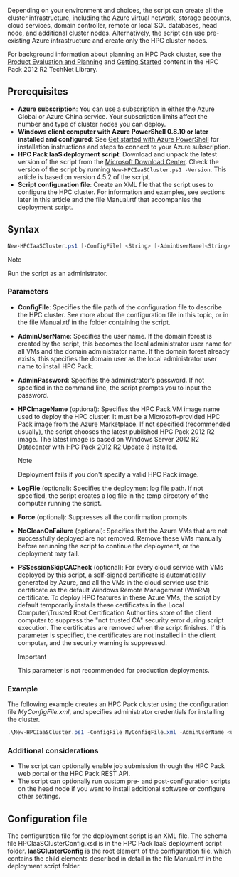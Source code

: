 Depending on your environment and choices, the script can create all the cluster infrastructure, including the Azure virtual network, storage accounts, cloud services, domain controller, remote or local SQL databases, head node, and additional cluster nodes. Alternatively, the script can use pre-existing Azure infrastructure and create only the HPC cluster nodes.

For background information about planning an HPC Pack cluster, see the [Product Evaluation and Planning](https://technet.microsoft.com/library/jj899596.aspx) and [Getting Started](https://technet.microsoft.com/library/jj899590.aspx) content in the HPC Pack 2012 R2 TechNet Library.

## Prerequisites
* **Azure subscription**: You can use a subscription in either the Azure Global or Azure China service. Your subscription limits affect the number and type of cluster nodes you can deploy. 
* **Windows client computer with Azure PowerShell 0.8.10 or later installed and configured**: See [Get started with Azure PowerShell](https://docs.microsoft.com/powershell/azureps-cmdlets-docs) for installation instructions and steps to connect to your Azure subscription.
* **HPC Pack IaaS deployment script**: Download and unpack the latest version of the script from the [Microsoft Download Center](https://www.microsoft.com/download/details.aspx?id=44949). Check the version of the script by running `New-HPCIaaSCluster.ps1 -Version`. This article is based on version 4.5.2 of the script.
* **Script configuration file**: Create an XML file that the script uses to configure the HPC cluster. For information and examples, see sections later in this article and the file Manual.rtf that accompanies the deployment script.

## Syntax
```PowerShell
New-HPCIaaSCluster.ps1 [-ConfigFile] <String> [-AdminUserName]<String> [[-AdminPassword] <String>] [[-HPCImageName] <String>] [[-LogFile] <String>] [-Force] [-NoCleanOnFailure] [-PSSessionSkipCACheck] [<CommonParameters>]
```
> [!NOTE]
> Run the script as an administrator.
> 
> 

### Parameters
* **ConfigFile**: Specifies the file path of the configuration file to describe the HPC cluster. See more about the configuration file in this topic, or in the file Manual.rtf in the folder containing the script.
* **AdminUserName**: Specifies the user name. If the domain forest is created by the script, this becomes the local administrator user name for all VMs and the domain administrator name. If the domain forest already exists, this specifies the domain user as the local administrator user name to install HPC Pack.
* **AdminPassword**: Specifies the administrator's password. If not specified in the command line, the script prompts you to input the password.
* **HPCImageName** (optional): Specifies the HPC Pack VM image name used to deploy the HPC cluster. It must be a Microsoft-provided HPC Pack image from the Azure Marketplace. If not specified (recommended usually), the script chooses the latest published HPC Pack 2012 R2 image. The latest image is based on Windows Server 2012 R2 Datacenter with HPC Pack 2012 R2 Update 3 installed.

  > [!NOTE]
  > Deployment fails if you don't specify a valid HPC Pack image.
  > 
  > 
* **LogFile** (optional): Specifies the deployment log file path. If not specified, the script creates a log file in the temp directory of the computer running the script.
* **Force** (optional): Suppresses all the confirmation prompts.
* **NoCleanOnFailure** (optional): Specifies that the Azure VMs that are not successfully deployed are not removed. Remove these VMs manually before rerunning the script to continue the deployment, or the deployment may fail.
* **PSSessionSkipCACheck** (optional): For every cloud service with VMs deployed by this script, a self-signed certificate is automatically generated by Azure, and all the VMs in the cloud service use this certificate as the default Windows Remote Management (WinRM) certificate. To deploy HPC features in these Azure VMs, the script by default temporarily installs these certificates in the Local Computer\\Trusted Root Certification Authorities store of the client computer to suppress the "not trusted CA" security error during script execution. The certificates are removed when the script finishes. If this parameter is specified, the certificates are not installed in the client computer, and the security warning is suppressed.

  > [!IMPORTANT]
  > This parameter is not recommended for production deployments.
  > 
  > 

### Example
The following example creates an HPC Pack cluster using the
configuration file *MyConfigFile.xml*, and specifies administrator
credentials for installing the cluster.

```PowerShell
.\New-HPCIaaSCluster.ps1 -ConfigFile MyConfigFile.xml -AdminUserName <username> -AdminPassword <password>
```

### Additional considerations
* The script can optionally enable job submission through the HPC Pack web portal or the HPC Pack REST API.
* The script can optionally run custom pre- and post-configuration scripts on the head node if you want to install additional software or configure other settings.

## Configuration file
The configuration file for the deployment script is an XML
file. The schema file HPCIaaSClusterConfig.xsd is in the HPC Pack IaaS
deployment script folder. **IaaSClusterConfig** is the root element of
the configuration file, which contains the child elements described in
detail in the file Manual.rtf in the deployment script folder.